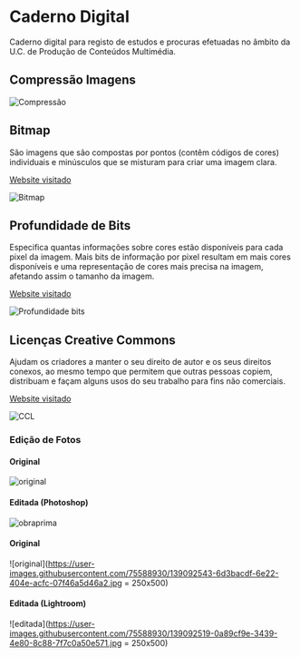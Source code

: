 # Caderno Digital

Caderno digital para registo de estudos e procuras efetuadas no âmbito da U.C. de Produção de Conteúdos Multimédia.

## Compressão Imagens

![Compressão](https://cdn.geckoandfly.com/wp-content/uploads/2016/12/lossy-compression-ratios.jpg)


## Bitmap

  São imagens que são compostas por pontos (contêm códigos de cores) individuais  e minúsculos que se misturam para criar uma imagem clara.
  
[Website visitado](https://www.ciabyte.com.br/faq/o-que-e-imagem-bitmap.asp)
 
![Bitmap](https://www.ciabyte.com.br/imagens/mapa-bits.gif)


## Profundidade de Bits

  Especifica quantas informações sobre cores estão disponíveis para cada pixel da imagem. Mais bits de informação por pixel resultam em mais cores disponíveis e uma representação de cores mais precisa na imagem, afetando assim o tamanho da imagem.

[Website visitado](https://helpx.adobe.com/pt/photoshop/using/bit-depth.html)

![Profundidade bits](https://www.sony.com/image/df061f174ed4404d8044a39195c24c28?fmt=png-alpha&wid=600)


## Licenças Creative Commons

  Ajudam os criadores a manter o seu direito de autor e os seus direitos conexos, ao mesmo tempo que permitem que outras pessoas copiem, distribuam e façam alguns usos do seu trabalho para fins não comerciais.

[Website visitado](https://creativecommons.org/licenses/?lang=pt)

![CCL](https://www.researchgate.net/profile/Wagner-Soares-Rossi-2/publication/304661725/figure/fig1/AS:379033578688515@1467380055709/Figura-1-Simbolos-utilizados-e-atribuicoes-das-licencas-Creative-Commons-Fonte-Adaptado.png)

### Edição de Fotos
#### Original

![original](https://4.bp.blogspot.com/-mn0-VShv4ik/Uob35QzS6kI/AAAAAAAAFM0/UuLbtTX-tlk/s1600/Funny-Capybara.jpg)

#### Editada (Photoshop)

![obraprima](https://user-images.githubusercontent.com/75588930/138940810-ee4bc681-6148-4bda-973c-983f25757b67.jpg)

#### Original

![original](https://user-images.githubusercontent.com/75588930/139092543-6d3bacdf-6e22-404e-acfc-07f46a5d46a2.jpg = 250x500)

#### Editada (Lightroom)

![editada](https://user-images.githubusercontent.com/75588930/139092519-0a89cf9e-3439-4e80-8c88-7f7c0a50e571.jpg = 250x500)


